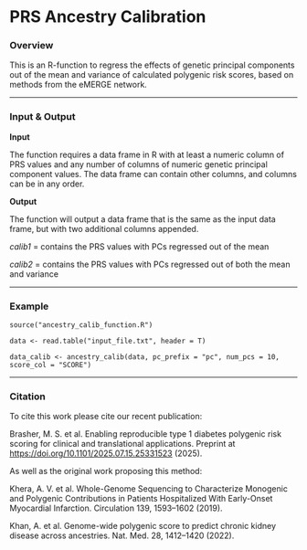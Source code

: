 # PRS Ancestry Calibration
### Overview
This is an R-function to regress the effects of genetic principal components out of the mean and variance of calculated polygenic risk scores, based on methods from the eMERGE network.

---

### Input & Output
**Input**

The function requires a data frame in R with at least a numeric column of PRS values and any number of columns of numeric genetic principal component values. The data frame can contain other columns, and columns can be in any order.

**Output**

The function will output a data frame that is the same as the input data frame, but with two additional columns appended. 

*calib1* = contains the PRS values with PCs regressed out of the mean

*calib2* = contains the PRS values with PCs regressed out of both the mean and variance

---

### Example
```
source("ancestry_calib_function.R")

data <- read.table("input_file.txt", header = T)

data_calib <- ancestry_calib(data, pc_prefix = "pc", num_pcs = 10, score_col = "SCORE")
```

---

### Citation

To cite this work please cite our recent publication: 

Brasher, M. S. et al. Enabling reproducible type 1 diabetes polygenic risk scoring for clinical and translational applications. Preprint at https://doi.org/10.1101/2025.07.15.25331523 (2025).

As well as the original work proposing this method:

Khera, A. V. et al. Whole-Genome Sequencing to Characterize Monogenic and Polygenic Contributions in Patients Hospitalized With Early-Onset Myocardial Infarction. Circulation 139, 1593–1602 (2019).

Khan, A. et al. Genome-wide polygenic score to predict chronic kidney disease across ancestries. Nat. Med. 28, 1412–1420 (2022).

